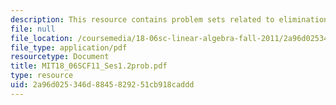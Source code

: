 ```yaml
---
description: This resource contains problem sets related to elimination with matrices.
file: null
file_location: /coursemedia/18-06sc-linear-algebra-fall-2011/2a96d025346d8845829251cb918caddd_MIT18_06SCF11_Ses1.2prob.pdf
file_type: application/pdf
resourcetype: Document
title: MIT18_06SCF11_Ses1.2prob.pdf
type: resource
uid: 2a96d025-346d-8845-8292-51cb918caddd
---
```

